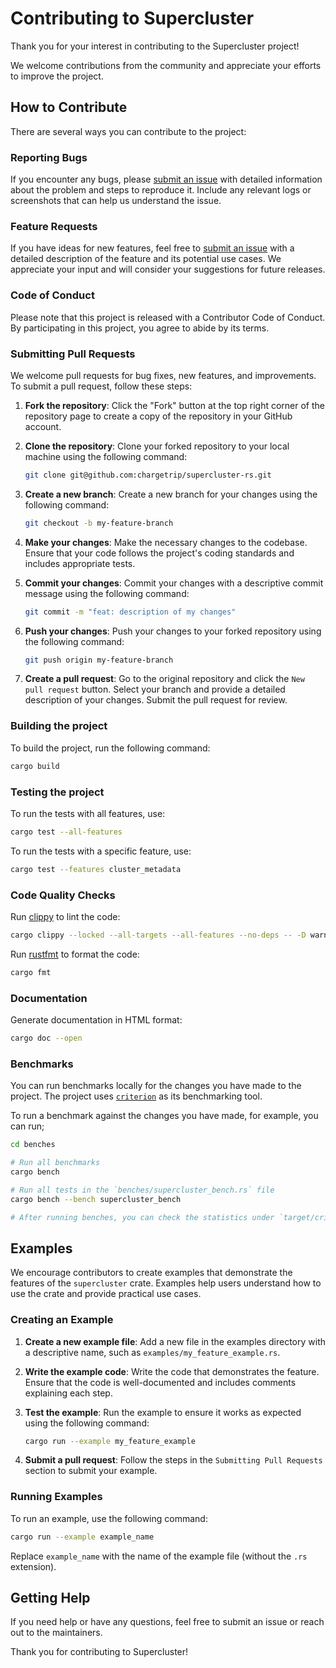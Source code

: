 # Contributing to Supercluster

Thank you for your interest in contributing to the Supercluster project!

We welcome contributions from the community and appreciate your efforts to improve the project.

## How to Contribute

There are several ways you can contribute to the project:

### Reporting Bugs

If you encounter any bugs, please [submit an issue](https://github.com/chargetrip/supercluster-rs/issues) with detailed information about the problem and steps to reproduce it. Include any relevant logs or screenshots that can help us understand the issue.

### Feature Requests

If you have ideas for new features, feel free to [submit an issue](https://github.com/chargetrip/supercluster-rs/issues) with a detailed description of the feature and its potential use cases. We appreciate your input and will consider your suggestions for future releases.

### Code of Conduct

Please note that this project is released with a Contributor Code of Conduct. By participating in this project, you agree to abide by its terms.

### Submitting Pull Requests

We welcome pull requests for bug fixes, new features, and improvements. To submit a pull request, follow these steps:

1. **Fork the repository**: Click the "Fork" button at the top right corner of the repository page to create a copy of the repository in your GitHub account.

2. **Clone the repository**: Clone your forked repository to your local machine using the following command:

    ```sh
    git clone git@github.com:chargetrip/supercluster-rs.git
    ```

3. **Create a new branch**: Create a new branch for your changes using the following command:

    ```sh
    git checkout -b my-feature-branch
    ```

4. **Make your changes**: Make the necessary changes to the codebase. Ensure that your code follows the project's coding standards and includes appropriate tests.

5. **Commit your changes**: Commit your changes with a descriptive commit message using the following command:

    ```sh
    git commit -m "feat: description of my changes"
    ```

6. **Push your changes**: Push your changes to your forked repository using the following command:

    ```sh
    git push origin my-feature-branch
    ```

7. **Create a pull request**: Go to the original repository and click the `New pull request` button. Select your branch and provide a detailed description of your changes. Submit the pull request for review.

### Building the project

To build the project, run the following command:

```sh
cargo build
```

### Testing the project

To run the tests with all features, use:

```sh
cargo test --all-features
```

To run the tests with a specific feature, use:

```sh
cargo test --features cluster_metadata
```

### Code Quality Checks

Run [clippy](https://github.com/rust-lang/rust-clippy) to lint the code:

```sh
cargo clippy --locked --all-targets --all-features --no-deps -- -D warnings
```

Run [rustfmt](https://github.com/rust-lang/rustfmt) to format the code:

```sh
cargo fmt
```

### Documentation

Generate documentation in HTML format:

```bash
cargo doc --open
```

### Benchmarks

You can run benchmarks locally for the changes you have made to the project.
The project uses [`criterion`](https://bheisler.github.io/criterion.rs/book/index.html) as its benchmarking tool.

To run a benchmark against the changes you have made, for example, you can run;

```sh
cd benches

# Run all benchmarks
cargo bench

# Run all tests in the `benches/supercluster_bench.rs` file
cargo bench --bench supercluster_bench

# After running benches, you can check the statistics under `target/criterion`
```

## Examples

We encourage contributors to create examples that demonstrate the features of the `supercluster` crate. Examples help users understand how to use the crate and provide practical use cases.

### Creating an Example

1. **Create a new example file**: Add a new file in the examples directory with a descriptive name, such as `examples/my_feature_example.rs`.

2. **Write the example code**: Write the code that demonstrates the feature. Ensure that the code is well-documented and includes comments explaining each step.

3. **Test the example**: Run the example to ensure it works as expected using the following command:

    ```sh
    cargo run --example my_feature_example
    ```

4. **Submit a pull request**: Follow the steps in the `Submitting Pull Requests` section to submit your example.

### Running Examples

To run an example, use the following command:

```sh
cargo run --example example_name
```

Replace `example_name` with the name of the example file (without the `.rs` extension).

## Getting Help

If you need help or have any questions, feel free to submit an issue or reach out to the maintainers.

Thank you for contributing to Supercluster!
